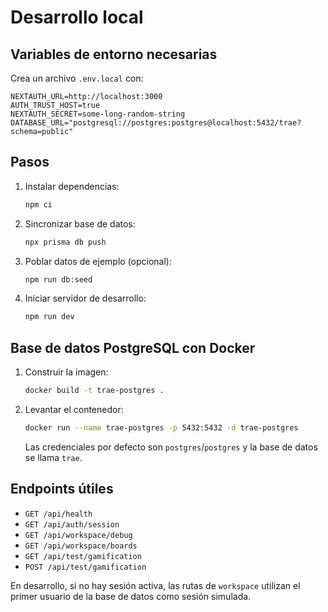# Desarrollo local

## Variables de entorno necesarias

Crea un archivo `.env.local` con:

```
NEXTAUTH_URL=http://localhost:3000
AUTH_TRUST_HOST=true
NEXTAUTH_SECRET=some-long-random-string
DATABASE_URL="postgresql://postgres:postgres@localhost:5432/trae?schema=public"
```

## Pasos

1. Instalar dependencias:
   ```bash
   npm ci
   ```
2. Sincronizar base de datos:
   ```bash
   npx prisma db push
   ```
3. Poblar datos de ejemplo (opcional):
   ```bash
   npm run db:seed
   ```
4. Iniciar servidor de desarrollo:
   ```bash
   npm run dev
   ```

## Base de datos PostgreSQL con Docker

1. Construir la imagen:
   ```bash
   docker build -t trae-postgres .
   ```
2. Levantar el contenedor:
   ```bash
   docker run --name trae-postgres -p 5432:5432 -d trae-postgres
   ```
   Las credenciales por defecto son `postgres`/`postgres` y la base de datos se llama `trae`.

## Endpoints útiles

- `GET /api/health`
- `GET /api/auth/session`
- `GET /api/workspace/debug`
- `GET /api/workspace/boards`
- `GET /api/test/gamification`
- `POST /api/test/gamification`

En desarrollo, si no hay sesión activa, las rutas de `workspace` utilizan el primer usuario de la base de datos como sesión simulada.
